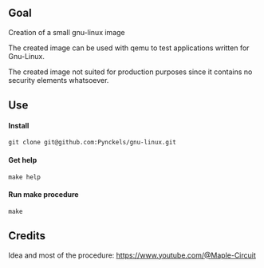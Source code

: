 ## Goal

Creation of a small gnu-linux image

The created image can be used with qemu to test applications written for Gnu-Linux.

The created image not suited for production purposes since it contains no security elements whatsoever.

## Use

#### Install

    git clone git@github.com:Pynckels/gnu-linux.git

#### Get help

    make help

#### Run make procedure

    make

## Credits

Idea and most of the procedure: https://www.youtube.com/@Maple-Circuit
